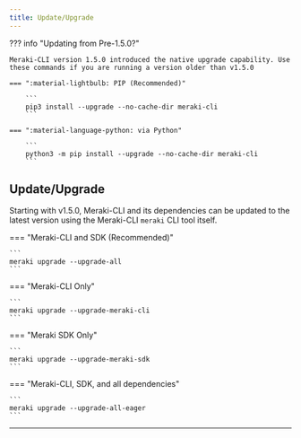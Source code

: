 ```yaml
---
title: Update/Upgrade
---
```


??? info "Updating from Pre-1.5.0?"

    Meraki-CLI version 1.5.0 introduced the native upgrade capability. Use these commands if you are running a version older than v1.5.0

    === ":material-lightbulb: PIP (Recommended)"

        ```
        pip3 install --upgrade --no-cache-dir meraki-cli
        ```

    === ":material-language-python: via Python"

        ```
        python3 -m pip install --upgrade --no-cache-dir meraki-cli
        ```

## Update/Upgrade

Starting with v1.5.0, Meraki-CLI and its dependencies can be updated to the latest version using the Meraki-CLI `meraki` CLI tool itself.

=== "Meraki-CLI and SDK (Recommended)"

    ```
    meraki upgrade --upgrade-all
    ```

=== "Meraki-CLI Only"

    ```
    meraki upgrade --upgrade-meraki-cli
    ```

=== "Meraki SDK Only"

    ```
    meraki upgrade --upgrade-meraki-sdk
    ```

=== "Meraki-CLI, SDK, and all dependencies"

    ```
    meraki upgrade --upgrade-all-eager
    ```

---
